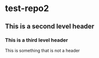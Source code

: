 # test-repo2
## This is a second level header
### This is a third level header
This is something that is not a header
